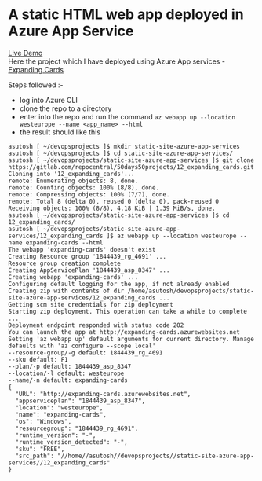 # A static HTML web app deployed in Azure App Service

[Live Demo](http://expanding-cards.azurewebsites.net)<br>
Here the project which I have deployed using Azure App services - [Expanding Cards](https://github.com/measutosh/frontend-gallery/tree/main/expanding-cards)

Steps followed :- 
  - log into Azure CLI
  - clone the repo to a directory
  - enter into the repo and run the command `az webapp up --location westeurope --name <app_name> --html`
  - the result should like this
  ```
  asutosh [ ~/devopsprojects ]$ mkdir static-site-azure-app-services
  asutosh [ ~/devopsprojects ]$ cd static-site-azure-app-services/
  asutosh [ ~/devopsprojects/static-site-azure-app-services ]$ git clone https://gitlab.com/repocentral/50days50projects/12_expanding_cards.git
  Cloning into '12_expanding_cards'...
  remote: Enumerating objects: 8, done.
  remote: Counting objects: 100% (8/8), done.
  remote: Compressing objects: 100% (7/7), done.
  remote: Total 8 (delta 0), reused 0 (delta 0), pack-reused 0
  Receiving objects: 100% (8/8), 4.18 KiB | 1.39 MiB/s, done.
  asutosh [ ~/devopsprojects/static-site-azure-app-services ]$ cd 12_expanding_cards/
  asutosh [ ~/devopsprojects/static-site-azure-app-services/12_expanding_cards ]$ az webapp up --location westeurope --name expanding-cards --html
  The webapp 'expanding-cards' doesn't exist
  Creating Resource group '1844439_rg_4691' ...
  Resource group creation complete
  Creating AppServicePlan '1844439_asp_8347' ...
  Creating webapp 'expanding-cards' ...
  Configuring default logging for the app, if not already enabled
  Creating zip with contents of dir /home/asutosh/devopsprojects/static-site-azure-app-services/12_expanding_cards ...
  Getting scm site credentials for zip deployment
  Starting zip deployment. This operation can take a while to complete ...
  Deployment endpoint responded with status code 202
  You can launch the app at http://expanding-cards.azurewebsites.net
  Setting 'az webapp up' default arguments for current directory. Manage defaults with 'az configure --scope local'
  --resource-group/-g default: 1844439_rg_4691
  --sku default: F1
  --plan/-p default: 1844439_asp_8347
  --location/-l default: westeurope
  --name/-n default: expanding-cards
  {
    "URL": "http://expanding-cards.azurewebsites.net",
    "appserviceplan": "1844439_asp_8347",
    "location": "westeurope",
    "name": "expanding-cards",
    "os": "Windows",
    "resourcegroup": "1844439_rg_4691",
    "runtime_version": "-",
    "runtime_version_detected": "-",
    "sku": "FREE",
    "src_path": "//home//asutosh//devopsprojects//static-site-azure-app-services//12_expanding_cards"
  }
  ```
